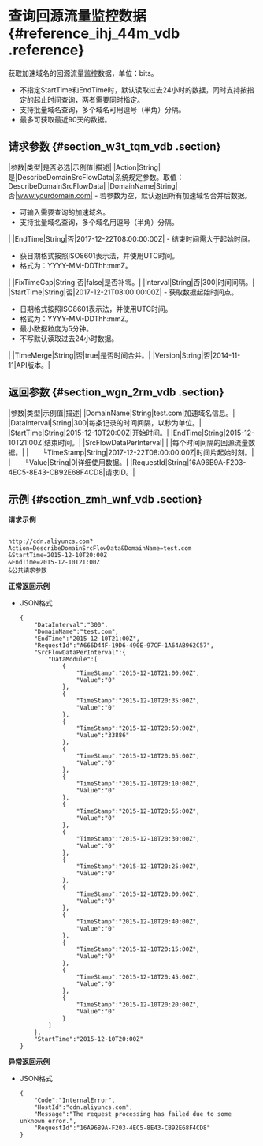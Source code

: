 # 查询回源流量监控数据 {#reference_ihj_44m_vdb .reference}

获取加速域名的回源流量监控数据，单位：bits。

-   不指定StartTime和EndTime时，默认读取过去24小时的数据，同时支持按指定的起止时间查询，两者需要同时指定。
-   支持批量域名查询，多个域名可用逗号（半角）分隔。
-   最多可获取最近90天的数据。

## 请求参数 {#section_w3t_tqm_vdb .section}

|参数|类型|是否必选|示例值|描述|
|Action|String|是|DescribeDomainSrcFlowData|系统规定参数。取值：DescribeDomainSrcFlowData|
|DomainName|String|否|www.yourdomain.com| -   若参数为空，默认返回所有加速域名合并后数据。
-   可输入需要查询的加速域名。
-   支持批量域名查询，多个域名用逗号（半角）分隔。

 |
|EndTime|String|否|2017-12-22T08:00:00:00Z| -   结束时间需大于起始时间。
-   获日期格式按照ISO8601表示法，并使用UTC时间。
-   格式为：YYYY-MM-DDThh:mmZ。

 |
|FixTimeGap|String|否|false|是否补零。|
|Interval|String|否|300|时间间隔。|
|StartTime|String|否|2017-12-21T08:00:00:00Z| -   获取数据起始时间点。
-   日期格式按照ISO8601表示法，并使用UTC时间。
-   格式为：YYYY-MM-DDThh:mmZ。
-   最小数据粒度为5分钟。
-   不写默认读取过去24小时数据。

 |
|TimeMerge|String|否|true|是否时间合并。|
|Version|String|否|2014-11-11|API版本。|

## 返回参数 {#section_wgn_2rm_vdb .section}

|参数|类型|示例值|描述|
|DomainName|String|test.com|加速域名信息。|
|DataInterval|String|300|每条记录的时间间隔，以秒为单位。|
|StartTime|String|2015-12-10T20:00Z|开始时间。|
|EndTime|String|2015-12-10T21:00Z|结束时间。|
|SrcFlowDataPerInterval| | |每个时间间隔的回源流量数据。|
|  └TimeStamp|String|2017-12-22T08:00:00:00Z|时间片起始时刻。|
|  └Value|String|0|详细使用数据。|
|RequestId|String|16A96B9A-F203-4EC5-8E43-CB92E68F4CD8|请求ID。|

## 示例 {#section_zmh_wnf_vdb .section}

**请求示例**

```

http://cdn.aliyuncs.com?Action=DescribeDomainSrcFlowData&DomainName=test.com
&StartTime=2015-12-10T20:00Z
&EndTime=2015-12-10T21:00Z
&公共请求参数
```

**正常返回示例**

-   JSON格式

    ```
    {
        "DataInterval":"300",
        "DomainName":"test.com",
        "EndTime":"2015-12-10T21:00Z",
        "RequestId":"A666D44F-19D6-490E-97CF-1A64AB962C57",
        "SrcFlowDataPerInterval":{
            "DataModule":[
                {
                    "TimeStamp":"2015-12-10T21:00:00Z",
                    "Value":"0"
                },
                {
                    "TimeStamp":"2015-12-10T20:35:00Z",
                    "Value":"0"
                },
                {
                    "TimeStamp":"2015-12-10T20:50:00Z",
                    "Value":"33886"
                },
                {
                    "TimeStamp":"2015-12-10T20:05:00Z",
                    "Value":"0"
                },
                {
                    "TimeStamp":"2015-12-10T20:10:00Z",
                    "Value":"0"
                },
                {
                    "TimeStamp":"2015-12-10T20:55:00Z",
                    "Value":"0"
                },
                {
                    "TimeStamp":"2015-12-10T20:30:00Z",
                    "Value":"0"
                },
                {
                    "TimeStamp":"2015-12-10T20:25:00Z",
                    "Value":"0"
                },
                {
                    "TimeStamp":"2015-12-10T20:00:00Z",
                    "Value":"0"
                },
                {
                    "TimeStamp":"2015-12-10T20:40:00Z",
                    "Value":"0"
                },
                {
                    "TimeStamp":"2015-12-10T20:15:00Z",
                    "Value":"0"
                },
                {
                    "TimeStamp":"2015-12-10T20:45:00Z",
                    "Value":"0"
                },
                {
                    "TimeStamp":"2015-12-10T20:20:00Z",
                    "Value":"0"
                }
            ]
        },
        "StartTime":"2015-12-10T20:00Z"
    }
    ```


**异常返回示例**

-   JSON格式

    ```
    {
        "Code":"InternalError",
        "HostId":"cdn.aliyuncs.com",
        "Message":"The request processing has failed due to some unknown error.",
        "RequestId":"16A96B9A-F203-4EC5-8E43-CB92E68F4CD8"
    }
    ```


